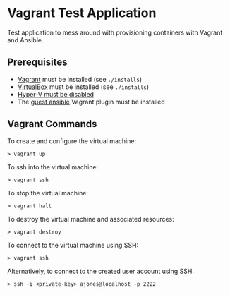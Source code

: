 # Vagrant Test Application

Test application to mess around with provisioning containers with Vagrant and Ansible.

## Prerequisites
- [Vagrant](https://www.vagrantup.com/downloads) must be installed (see `./installs`)
- [VirtualBox](https://www.virtualbox.org/wiki/Downloads) must be installed (see `./installs`)
- [Hyper-V must be disabled](https://docs.microsoft.com/en-us/troubleshoot/windows-client/application-management/virtualization-apps-not-work-with-hyper-v)
- The [guest ansible](https://github.com/vovimayhem/vagrant-guest_ansible) Vagrant plugin must be installed

## Vagrant Commands

To create and configure the virtual machine:
```
> vagrant up
```

To ssh into the virtual machine:
```
> vagrant ssh
```

To stop the virtual machine:
```
> vagrant halt
```

To destroy the virtual machine and associated resources:
```
> vagrant destroy
```

To connect to the virtual machine using SSH:
```
> vagrant ssh
```

Alternatively, to connect to the created user account using SSH:
```
> ssh -i <private-key> ajones@localhost -p 2222
```